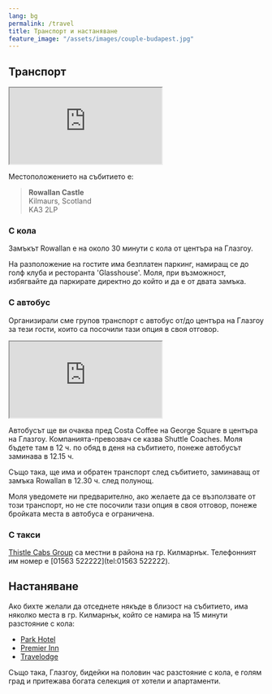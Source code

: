 ```yaml
---
lang: bg
permalink: /travel
title: Транспорт и настаняване
feature_image: "/assets/images/couple-budapest.jpg"
---
```


## Транспорт
<div class="gmap">
<iframe src="https://www.google.com/maps/embed?pb=!1m18!1m12!1m3!1d2251.086030663549!2d-4.492310499999999!3d55.6527126!2m3!1f0!2f0!3f0!3m2!1i1024!2i768!4f13.1!3m3!1m2!1s0x4888330cb865039b%3A0xc4273055b6268fdd!2sRowallan%20Castle%2C%20Kilmaurs%2C%20Kilmarnock%20KA3%202LP!5e0!3m2!1sen!2suk!4v1739653205226!5m2!1sen!2suk" allowfullscreen="" loading="lazy" referrerpolicy="no-referrer-when-downgrade"></iframe>
</div>

Местоположението на събитието е:

> **Rowallan Castle** <br >
> Kilmaurs, Scotland <br />
> KA3 2LP

### С кола
Замъкът Rowallan е на около 30 минути с кола от центъра на Глазгоу.

На разположение на гостите има безплатен паркинг, намиращ се до голф клуба и ресторанта
'Glasshouse'. Моля, при възможност, избягвайте да паркирате директно до който и да е от
двата замъка.

### С автобус
Организирали сме групов транспорт с автобус от/до центъра на Глазгоу за тези гости, които
са посочили тази опция в своя отговор.

<div class="gmap">
<iframe src="https://www.google.com/maps/embed?pb=!1m17!1m12!1m3!1d559.7669023557736!2d-4.249487986438756!3d55.86149337525262!2m3!1f0!2f0!3f0!3m2!1i1024!2i768!4f13.1!3m2!1m1!2zNTXCsDUxJzQxLjgiTiA0wrAxNCc1OS42Ilc!5e0!3m2!1sen!2suk!4v1749304261415!5m2!1sen!2suk"
allowfullscreen="" loading="lazy" referrerpolicy="no-referrer-when-downgrade"></iframe>
</div>

Автобусът ще ви очаква пред Costa Coffee на George Square в центъра на Глазгоу.
Компанията-превозвач се казва Shuttle Coaches. Моля бъдете там в 12 ч. по обяд в деня на
събитието, понеже автобусът заминава в 12.15 ч.

Също така, ще има и обратен транспорт след събитието, заминаващ от замъка Rowallan в
12.30 ч. след полунощ.

Моля уведомете ни предварително, ако желаете да се възползвате от този транспорт, но не
сте посочили тази опция в своя отговор, понеже бройката места в автобуса е ограничена.

### С такси
[Thistle Cabs Group](https://www.thistle-cabs.co.uk/) са местни в района на гр.
Килмарнък. Телефонният им номер е [01563 522222](tel:01563 522222).


## Настаняване
Ако бихте желали да отседнете някъде в близост на събитието, има няколко места в гр.
Килмарнък, който се намира на 15 минути разстояние с кола:
* [Park Hotel](https://theparkhotelayrshire.co.uk/)
* [Premier Inn](https://www.premierinn.com/gb/en/hotels/scotland/strathclyde/kilmarnock.html)
* [Travelodge](https://www.travelodge.co.uk/hotels/212/Kilmarnock-hotel)

Също така, Глазгоу, бидейки на половин час разстояние с кола, е голям град и притежава
богата селекция от хотели и апартаменти.
